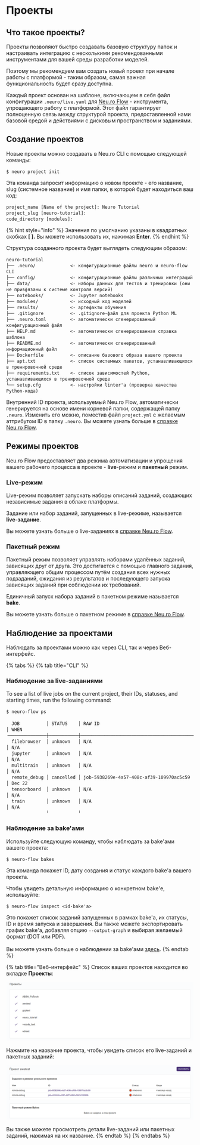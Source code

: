 # Проекты

## Что такое проекты?

Проекты позволяют быстро создавать базовую структуру папок и настраивать интеграцию с несколькими рекомендованными инструментами для вашей среды разработки моделей.&#x20;

Поэтому мы рекомендуем вам создать новый проект при начале работы с платформой - таким образом, самая важная функциональность будет сразу доступна.

Каждый проект основан на шаблоне, включающем в себя файл конфигурации `.neuro/live.yaml` для [Neu.ro Flow](https://neu-ro.gitbook.io/neuro-flow/) - инструмента, упрощающего работу с платформой. Этот файл гарантирует полноценную связь между структурой проекта, предоставленной нами базовой средой и действиями с дисковым пространством и заданиями.

## Создание проектов

Новые проекты можно создавать в Neu.ro CLI с помощью следующей команды:

```
$ neuro project init
```

Эта команда запросит информацию о новом проекте - его название, slug (системное название) и имя папки, в которой будет находиться ваш код:

```
project_name [Name of the project]: Neuro Tutorial
project_slug [neuro-tutorial]:
code_directory [modules]:
```

{% hint style="info" %}
Значения по умолчанию указаны в квадратных скобках **\[ ].** Вы можете использовать их, нажимая **Enter**.
{% endhint %}

Структура созданного проекта будет выглядеть следующим образом:

```
neuro-tutorial
├── .neuro/             <- конфигурационные файлы neuro и neuro-flow CLI
├── config/             <- конфигурационные файлы различных интеграций
├── data/               <- наборы данных для тестов и тренировки (они не привфязаны к системе контроля версий)
├── notebooks/          <- Jupyter notebooks
├── modules/            <- исходный код моделей
├── results/            <- артефакты обучения
├── .gitignore          <- .gitignore-файл для проекта Python ML
├── .neuro.toml         <- автоматически сгенерированный конфигурационный файл
├── HELP.md             <- автоматически сгенерированная справка шаблона
├── README.md           <- автоматически сгенерированный информационный файл
├── Dockerfile          <- описание базового образа вашего проекта
├── apt.txt             <- список системных пакетов, устанавливающихся в тренировочной среде
├── requirements.txt    <- список зависимостей Python, устанавливающихся в тренировочной среде
└── setup.cfg           <- настройки linter'а (проверка качества Python-кода)
```

Внутренний ID проекта, используемый Neu.ro Flow, автоматически генерируется на основе имени корневой папки, содержащей папку `.neuro`. Изменить его можно, поместив файл `project.yml` с желаемым аттрибутом ID в папку `.neuro`. Вы можете узнать больше в [справке Neu.ro Flow](https://neu-ro.gitbook.io/neuro-flow/reference/project-configuration-syntax).

## Режимы проектов

Neu.ro Flow предоставляет два режима автоматизации и упрощения вашего рабочего процесса в проекте - **live**-режим и **пакетный** режим.&#x20;

### Live-режим

Live-режим позволяет запускать наборы описаний заданий, создающих независимые задания в облаке платформы.&#x20;

Задание или набор заданий, запущенных в live-режиме, называется **live-задание**.

Вы можете узнать больше о live-заданиях в [справке Neu.ro Flow](https://neu-ro.gitbook.io/neuro-flow/reference/live-workflow-syntax#live-workflow).

### Пакетный режим

Пакетный режим позволяет управлять наборами удалённых заданий, зависящих друг от друга. Это достигается с помощью главного задания, управляющего общим процессом путём создания всех нужных подзаданий, ожидания из результатов и последующего запуска зависящих заданий при соблюдении их требований.&#x20;

Единичный запуск набора заданий в пакетном режиме называется **bake**.

Вы можете узнать больше о пакетном режиме в [справке Neu.ro Flow](https://neu-ro.gitbook.io/neuro-flow/reference/batch-workflow-syntax).

## Наблюдение за проектами

Наблюдать за проектами можно как через CLI, так и через Веб-интерфейс.

{% tabs %}
{% tab title="CLI" %}
### Наблюдение за live-заданиями

To see a list of live jobs on the current project, their IDs, statuses, and starting times, run the following command:

```
$ neuro-flow ps

  JOB          │ STATUS    │ RAW ID                                   │ WHEN
╶──────────────┼───────────┼──────────────────────────────────────────┼────────╴
  filebrowser  │ unknown   │ N/A                                      │ N/A
  jupyter      │ unknown   │ N/A                                      │ N/A
  multitrain   │ unknown   │ N/A                                      │ N/A
  remote_debug │ cancelled │ job-5938269e-4a57-408c-af39-109970ac5c59 │ Dec 22
  tensorboard  │ unknown   │ N/A                                      │ N/A
  train        │ unknown   │ N/A                                      │ N/A
               ╵           ╵                  
```

### Наблюдение за bake'ами

Используйте следующую команду, чтобы наблюдать за bake'ами вашего проекта:

```
$ neuro-flow bakes
```

Эта команда покажет ID, дату создания и статус каждого bake'а вашего проекта.

Чтобы увидеть детальную информацию о конкретном bake'е, используйте:

```
$ neuro-flow inspect <id-bake'a>
```

Это покажет список заданий запущенных в рамках bake'а, их статусы, ID и время запуска и завершения. Вы также можете экспортировать график bake'а, добавляя опцию `--output-graph` и выбирая желаемый формат (DOT или PDF).\
\
Вы можете узнать больше о наблюдении за bake'ами [здесь](https://neu-ro.gitbook.io/neuro-flow/reference/cli#neuro-flow-inspect).
{% endtab %}

{% tab title="Веб-интерфейс" %}
Список ваших проектов находится во вкладке **Проекты**:

![](<../../.gitbook/assets/image (140).png>)

Нажмите на название проекта, чтобы увидеть список его live-заданий и пакетных заданий:

![](<../../.gitbook/assets/image (143).png>)

Вы также можете просмотреть детали live-заданий или пакетных заданий, нажимая на их название.
{% endtab %}
{% endtabs %}
